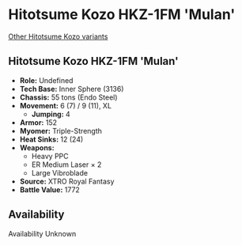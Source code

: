 # Hitotsume Kozo HKZ-1FM 'Mulan' 

[Other Hitotsume Kozo variants](../hitotsume_kozo.md) 

## Hitotsume Kozo HKZ-1FM 'Mulan' 

- **Role:** Undefined 
- **Tech Base:** Inner Sphere (3136) 
- **Chassis:** 55 tons (Endo Steel) 
- **Movement:** 6 (7) / 9 (11), XL 
  - **Jumping:** 4 
- **Armor:** 152 
- **Myomer:** Triple-Strength 
- **Heat Sinks:** 12 (24) 
- **Weapons:** 
  - Heavy PPC 
  - ER Medium Laser × 2 
  - Large Vibroblade 
- **Source:** XTRO Royal Fantasy 
- **Battle Value:** 1772 

## Availability 

Availability Unknown 


